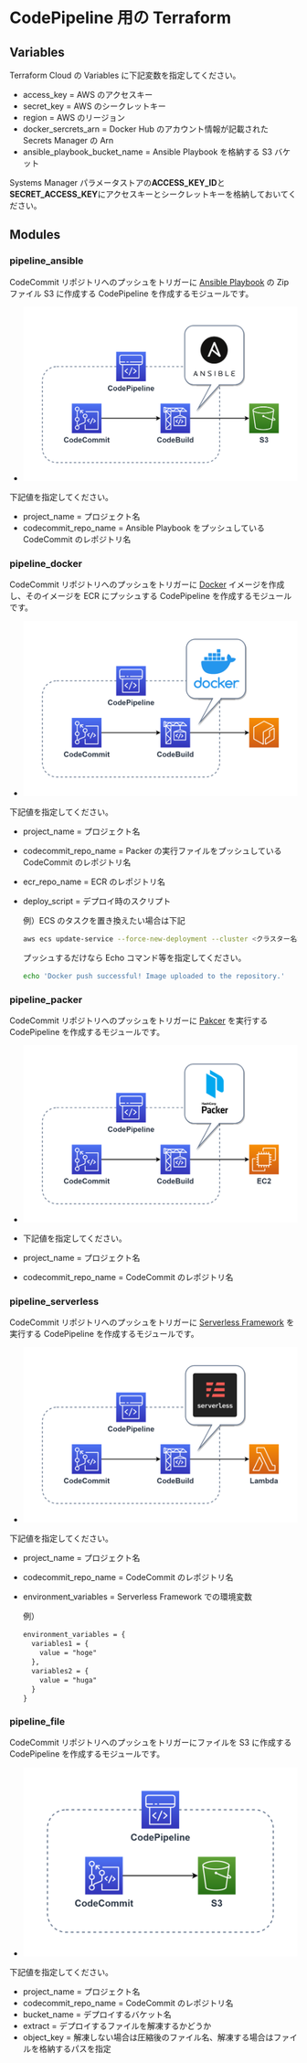 # CodePipeline 用の Terraform

## Variables

Terraform Cloud の Variables に下記変数を指定してください。

- access_key = AWS のアクセスキー
- secret_key = AWS のシークレットキー
- region = AWS のリージョン
- docker_sercrets_arn = Docker Hub のアカウント情報が記載された Secrets Manager の Arn
- ansible_playbook_bucket_name = Ansible Playbook を格納する S3 バケット

Systems Manager パラメータストアの**ACCESS_KEY_ID**と**SECRET_ACCESS_KEY**にアクセスキーとシークレットキーを格納しておいてください。

## Modules

### pipeline_ansible

CodeCommit リポジトリへのプッシュをトリガーに [Ansible Playbook](https://www.ansible.com/) の Zip ファイル S3 に作成する CodePipeline を作成するモジュールです。

- ![ansible-pipeline.drawio.png](./image/ansible-pipeline.drawio.png)

下記値を指定してください。

- project_name = プロジェクト名
- codecommit_repo_name = Ansible Playbook をプッシュしている CodeCommit のレポジトリ名

### pipeline_docker

CodeCommit リポジトリへのプッシュをトリガーに [Docker](https://www.docker.com/) イメージを作成し、そのイメージを ECR にプッシュする CodePipeline を作成するモジュールです。

- ![docker-pipeline.drawio.png](./image/docker-pipeline.drawio.png)

下記値を指定してください。

- project_name = プロジェクト名
- codecommit_repo_name = Packer の実行ファイルをプッシュしている CodeCommit のレポジトリ名
- ecr_repo_name = ECR のレポジトリ名
- deploy_script = デプロイ時のスクリプト

  例）ECS のタスクを置き換えたい場合は下記

  ```sh
  aws ecs update-service --force-new-deployment --cluster <クラスター名> --service <サービス名>
  ```

  プッシュするだけなら Echo コマンド等を指定してください。

  ```sh
  echo 'Docker push successful! Image uploaded to the repository.'
  ```

### pipeline_packer

CodeCommit リポジトリへのプッシュをトリガーに [Pakcer](https://www.packer.io/) を実行する CodePipeline を作成するモジュールです。

- ![packer-pipeline.drawio.png](./image/packer-pipeline.drawio.png)
- 下記値を指定してください。

- project_name = プロジェクト名
- codecommit_repo_name = CodeCommit のレポジトリ名

### pipeline_serverless

CodeCommit リポジトリへのプッシュをトリガーに [Serverless Framework](https://www.serverless.com/) を実行する CodePipeline を作成するモジュールです。

- ![serverless-pipeline.drawio.png](./image/serverless-pipeline.drawio.png)

下記値を指定してください。

- project_name = プロジェクト名
- codecommit_repo_name = CodeCommit のレポジトリ名
- environment_variables = Serverless Framework での環境変数

  例）

  ```
  environment_variables = {
    variables1 = {
      value = "hoge"
    },
    variables2 = {
      value = "huga"
    }
  }
  ```

### pipeline_file

CodeCommit リポジトリへのプッシュをトリガーにファイルを S3 に作成する CodePipeline を作成するモジュールです。

- ![file-pipeline.drawio.png](./image/file-pipeline.drawio.png)

下記値を指定してください。

- project_name = プロジェクト名
- codecommit_repo_name = CodeCommit のレポジトリ名
- bucket_name = デプロイするバケット名
- extract = デプロイするファイルを解凍するかどうか
- object_key = 解凍しない場合は圧縮後のファイル名、解凍する場合はファイルを格納するパスを指定
